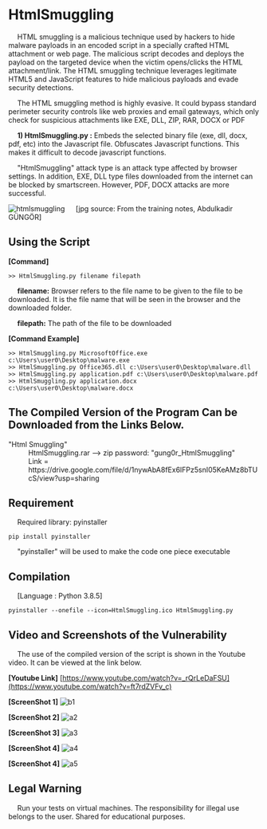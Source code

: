 # HtmlSmuggling
&emsp; HTML smuggling is a malicious technique used by hackers to hide malware payloads in an encoded script in a specially crafted HTML attachment or web page. The malicious script decodes and deploys the payload on the targeted device when the victim opens/clicks the HTML attachment/link. The HTML smuggling technique leverages legitimate HTML5 and JavaScript features to hide malicious payloads and evade security detections.

&emsp; The HTML smuggling method is highly evasive. It could bypass standard perimeter security controls like web proxies and email gateways, which only check for suspicious attachments like EXE, DLL, ZIP, RAR, DOCX or PDF

&emsp; **1) HtmlSmuggling.py :** Embeds the selected binary file (exe, dll, docx, pdf, etc) into the Javascript file. Obfuscates Javascript functions. This makes it difficult to decode javascript functions.

&emsp; "HtmlSmuggling" attack type is an attack type affected by browser settings. In addition, EXE, DLL type files downloaded from the internet can be blocked by smartscreen. However, PDF, DOCX attacks are more successful.

![htmlsmuggling](https://user-images.githubusercontent.com/71177413/174580595-4ade6473-7d2a-4ef6-ab98-c788fbd5d3e5.JPG)
&emsp; [jpg source: From the training notes, Abdulkadir GÜNGÖR]

Using the Script
---

**[Command]**
```
>> HtmlSmuggling.py filename filepath
```
&emsp; **filename:** Browser refers to the file name to be given to the file to be downloaded. It is the file name that will be seen in the browser and the downloaded folder.

&emsp; **filepath:** The path of the file to be downloaded

**[Command Example]**
```
>> HtmlSmuggling.py MicrosoftOffice.exe c:\Users\user0\Desktop\malware.exe
>> HtmlSmuggling.py Office365.dll c:\Users\user0\Desktop\malware.dll
>> HtmlSmuggling.py application.pdf c:\Users\user0\Desktop\malware.pdf
>> HtmlSmuggling.py application.docx c:\Users\user0\Desktop\malware.docx
```


The Compiled Version of the Program Can be Downloaded from the Links Below.
---
<dl>
  <dt> "Html Smuggling"
  <dd>
  <dd> HtmlSmuggling.rar --> zip password: "gung0r_HtmlSmuggling"
  <dd> Link = https://drive.google.com/file/d/1nywAbA8fEx6lFPz5snI05KeAMz8bTUcS/view?usp=sharing
</dl>


Requirement
---
&emsp; Required library: pyinstaller

```
pip install pyinstaller
```

&emsp; "pyinstaller" will be used to make the code one piece executable

Compilation
---
&emsp; [Language : Python 3.8.5]
```
pyinstaller --onefile --icon=HtmlSmuggling.ico HtmlSmuggling.py
```

Video and Screenshots of the Vulnerability
---
&emsp; The use of the compiled version of the script is shown in the Youtube video.
It can be viewed at the link below.

**[Youtube Link]** [https://www.youtube.com/watch?v=_rQrLeDaFSU](https://www.youtube.com/watch?v=ft7rdZVFv_c)

 **[ScreenShot 1]**
![b1](https://user-images.githubusercontent.com/71177413/174581941-8bc693dd-2d0c-4fa2-b1cc-900cbcd3fc0c.png)


**[ScreenShot 2]**
![a2](https://user-images.githubusercontent.com/71177413/174581963-d49e485a-b0e8-4fb1-a56c-5e85e3d3563e.png)

**[ScreenShot 3]**
![a3](https://user-images.githubusercontent.com/71177413/174581996-5c21783d-9acd-4411-bcde-b74287128ab2.png)

**[ScreenShot 4]**
![a4](https://user-images.githubusercontent.com/71177413/174582053-c683d209-ed76-449a-9897-812fa9f99edb.png)

**[ScreenShot 4]**
![a5](https://user-images.githubusercontent.com/71177413/174582090-a9d438ac-a27a-49a0-a4d4-3eeae0e32f69.png)


Legal Warning
---
&emsp; Run your tests on virtual machines. The responsibility for illegal use belongs to the user. Shared for educational purposes.
